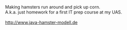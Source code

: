 Making hamsters run around and pick up corn.<br>
A.k.a. just homework for a first IT prep course at my UAS.<br><br>
http://www.java-hamster-modell.de
